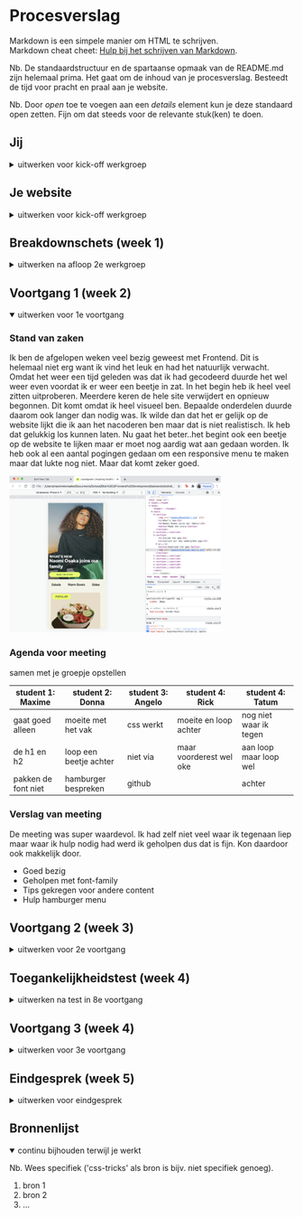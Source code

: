 # Procesverslag

Markdown is een simpele manier om HTML te schrijven.  
Markdown cheat cheet: [Hulp bij het schrijven van Markdown](https://github.com/adam-p/markdown-here/wiki/Markdown-Cheatsheet).

Nb. De standaardstructuur en de spartaanse opmaak van de README.md zijn helemaal prima. Het gaat om de inhoud van je procesverslag. Besteedt de tijd voor pracht en praal aan je website.

Nb. Door _open_ toe te voegen aan een _details_ element kun je deze standaard open zetten. Fijn om dat steeds voor de relevante stuk(ken) te doen.

## Jij

<details>
<summary>uitwerken voor kick-off werkgroep</summary>

### Auteur:

Maxime Kempkes

#### Je startniveau:

blauw

#### Je focus:

surface (misschien responsive)

</details>

## Je website

<details>
<summary>uitwerken voor kick-off werkgroep</summary>

### Je opdracht:

https://www.sweetgreen.com

#### Screenshot(s) van de eerste pagina (small screen):

Home

<img src="images/IMG_0880.PNG" width="375px" alt="sweetgreen website">

#### Screenshot(s) van de tweede pagina (small screen):

Menu

<img src="images/IMG_0881.PNG" width="375px" alt="sweetgreen website ">

</details>

## Breakdownschets (week 1)

<details>
<summary>uitwerken na afloop 2e werkgroep</summary>

### de hele pagina:

<img src="images/breakdown1.png" width="375px" alt="breakdown van de hele pagina">

### dynamisch deel (bijv menu):

<img src="images/interactieve1.png" width="375px" alt="breakdown van een dynamisch deel">

### wellicht nog een dynamisch deel (bijv filter):

<img src="images/interactieve2.png" width="375px" alt="breakdown van nog een dynamisch deel">

</details>

## Voortgang 1 (week 2)

<details open>
<summary>uitwerken voor 1e voortgang</summary>

### Stand van zaken

Ik ben de afgelopen weken veel bezig geweest met Frontend. Dit is helemaal niet erg want ik vind het leuk en had het natuurlijk verwacht. Omdat het weer een tijd geleden was dat ik had gecodeerd  duurde het wel weer even voordat ik er weer een beetje in zat. In het begin heb ik heel veel zitten uitproberen. Meerdere keren de hele site verwijdert en opnieuw begonnen. Dit komt omdat ik heel visueel ben. Bepaalde onderdelen duurde daarom ook langer dan nodig was. Ik wilde dan dat het er gelijk op de website lijkt die ik aan het nacoderen ben maar dat is niet realistisch. Ik heb dat gelukkig los kunnen laten. Nu gaat het beter..het begint ook een beetje op de website te lijken maar er moet nog aardig wat aan gedaan worden.  Ik heb ook al een aantal pogingen gedaan om een responsive menu te maken maar dat lukte nog niet. Maar dat komt zeker goed. 
  
  <img src="images/Voortgang1.png" width="375px" alt="breakdown van de hele pagina">

### Agenda voor meeting

samen met je groepje opstellen

| student 1: Maxime   | student 2: Donna      | student 3: Angelo    | student 4: Rick        | student 4: Tatum        |
| --------------------| ----------------------| ---------------------| -----------------------|-------------------------|
| gaat goed alleen    | moeite met het vak    | css werkt            | moeite en loop achter  |nog niet waar ik tegen   |
| de h1 en h2         | loop een beetje achter| niet via             | maar voorderest wel oke|aan loop maar loop wel   |
| pakken de font niet | hamburger bespreken   | github               |                        |achter                   |

### Verslag van meeting

De meeting was super waardevol. Ik had zelf niet veel waar ik tegenaan liep maar waar ik hulp nodig had werd ik geholpen dus dat is fijn. Kon daardoor ook makkelijk door.

- Goed bezig
- Geholpen met font-family
- Tips gekregen voor andere content
- Hulp hamburger menu

</details>

## Voortgang 2 (week 3)

<details>
<summary>uitwerken voor 2e voortgang</summary>

### Stand van zaken

Ik heb deze keer een hele grote sprint gemaakt..mijn eerste pagina is bijna af. Ik mis 1 onderdeel. Het is niet veel werk maar ik stel dat steeds uit. Ik heb al wat animaties verwerkt. Omdat mijn content op een mobiel wordt weergeven kan ik hover niet gebruiken dus ben ik aan het googlen hoe ik animaties zonder hover kan gebruiken. 
IK moet ook mijn code netjes maken. Op dit moment is het chaos en niet geordend. IK heb 1 onderdeel waar ik. Nu tegenaan loop en dat is dat mijn header niet een background-color wil pakken. 

 <img src="images/Voortgang 2.png" width="375px" alt="breakdown van de hele pagina">
  
### Agenda voor meeting

samen met je groepje opstellen

| student 1: Maxime      | student 2: Donna          | student 3: Angelo    | student 4: Rick        |student 4: Tatum        |
| -----------------------| --------------------------| ---------------------| ---------------------- |
| gaat goed, alleen      | en dit                    | en ik dit            | en dan ik dat          |
| weerkt background-     | dit als er tijd is        | nog een punt         | dit wil ik zeker       |
| color niet             | ...                       | ...                  | ...                    |

### Verslag van meeting

hier na afloop snel de uitkomsten van de meeting vastleggen

- punt 1
- punt 2
- nog een punt
- ...

</details>

## Toegankelijkheidstest (week 4)

<details>
<summary>uitwerken na test in 8e voortgang</summary>

### Bevindingen

Lijst met je bevindingen die in de test naar voren kwamen:

#### Titel eerste bevinding

Hier korte omschrijving (met indien nodig een afbeelding)

Hier een omschrijving van hoe het opgelost kan worden (met indien nodig een afbeelding)

#### Titel tweede bevinding.

Hier korte omschrijving (met indien nodig een afbeelding)

Hier een omschrijving van hoe het opgelost kan worden (met indien nodig een afbeelding)

#### Titel volgende bevinding.

Hier korte omschrijving (met indien nodig een afbeelding)

Hier een omschrijving van hoe het opgelost kan worden (met indien nodig een afbeelding)

#### Titel nog een bevinding.

Hier korte omschrijving (met indien nodig een afbeelding)

Hier een omschrijving van hoe het opgelost kan worden (met indien nodig een afbeelding)

</details>

## Voortgang 3 (week 4)

<details>
<summary>uitwerken voor 3e voortgang</summary>

### Stand van zaken

hier dit ging goed & dit was lastig (neem ook screenshots op van delen van je website en code)

### Agenda voor meeting

samen met je groepje opstellen

| student 1      | student 2          | student 3    | student 4        |
| -------------- | ------------------ | ------------ | ---------------- |
| dit bespreken  | en dit             | en ik dit    | en dan ik dat    |
| en dat ook nog | dit als er tijd is | nog een punt | dit wil ik zeker |
| ...            | ...                | ...          | ...              |

### Verslag van meeting

hier na afloop snel de uitkomsten van de meeting vastleggen

- punt 1
- punt 2
- nog een punt
- ...

</details>

## Eindgesprek (week 5)

<details>
<summary>uitwerken voor eindgesprek</summary>

### Stand van zaken

hier dit ging goed & dit was lastig (neem ook screenshots op van delen van je website en code)

### Screenshot(s)

hier screenshot(s) van je eindresultaat

</details>

## Bronnenlijst

<details open>
<summary>continu bijhouden terwijl je werkt</summary>

Nb. Wees specifiek ('css-tricks' als bron is bijv. niet specifiek genoeg).

1. bron 1
2. bron 2
3. ...

</details>
